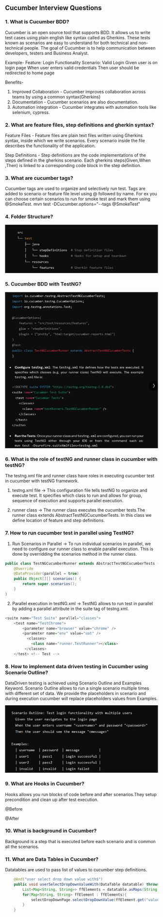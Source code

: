## Cucumber Interview Questions

### 1. What is Cucumber BDD?
Cucumber is an open source tool that supports BDD. It allows us to write test cases using plain english like syntax called as Gherkins.
These tests known as scenarios are easy to understand for both technical and non-technical people. The goal of Cucumber is to help communication between developers, testers and Business Analyst.

Example-
Feature: Login Functionality
   Scenario: Valid Login
   Given user is on login page
   When user enters valid credentials
   Then user should be redirected to home page

Benefits-
1. Improved Collaboration - Cucumber improves collaboration across teams by using a common syntax(Gherkins)
2. Documentation - Cucumber scenarios are also documentation.
3. Automation integration - Cucumber integrates with automation tools like selenium, cypress.

### 2. What are feature files, step definitions and gherkin syntax?
Feature Files - Feature files are plain text files written using Gherkins syntax, inside which we write scenarios.
Every scenario inside the file describes the functionality of the application.

Step Definitions - Step definitions are the code implementations of the steps defined in the gherkins scenario. Each gherkins steps(Given,When ,Then) is linked to a corresponding code block in the step definition.


### 3. What are cucumber tags?
Cucumber tags are used to organize and selectively run test. Tags are added to scenario or feature file level using @ followed by name.
For ex you can choose certain scenarios to run for smoke test and mark them using @SmokeTest.
mvn test -DCucumber.options="--tags @SmokeTest"

### 4. Folder Structure?
![img.png](img.png)

### 5. Cucumber BDD with TestNG?
![img_1.png](img_1.png)

### 6. What is the role of testNG and runner class in cucumber with testNG?
The testng.xml file and runner class have roles in executing cucumber test in cucumber with testNG framework.
1. testng.xml file -> This configuration file tells testNG to organize and execute test. It specifies which class to run and allows for group, sequence of execution and supports parallel execution.

2. runner class -> The runner class executes the cucumber tests.The runner class extends AbstractTestNGCucumberTests. In this class we define location of feature and step definitions.

### 7. How to run cucumber test in parallel using TestNG?

1. Run Scenarios in Parallel -> To run individual scenarios in parallel, we need to configure our runner class to enable parallel execution.
This is done by overridding the scenarios method in the runner class. 

```java
public class TestNGCucumberRunner extends AbstractTestNGCucumberTests {
    @Override
    @DataProvider(parallel = true)
    public Object[][] scenarios() {
        return super.scenarios();
    }
}
```

2. Parallel execution in testNG.xml -> TestNG allows to run test in parallel by adding a parallel attribute in the suite tag of testng.xml.

```java
<suite name="Test Suite" parallel="classes">
    <test name="TestChrome">
        <parameter name="browser" value="chrome" />
        <parameter name="env" value="uat" />
          <classes>
            <class name="runner.TestRunner"></class>
         </classes>
    </test> <!-- Test -->
```

### 8. How to implement data driven testing in Cucumber using Scenario Outline?
DataDriven testing is achieved using Scenario Outline and Examples Keyword. Scenario Outline allows to run a single scenario multiple times with different set of data.
We provide the placeholders in scenario and during execution cucumber will replace placeholders values from Examples.

![img_2.png](img_2.png)

### 9. What are Hooks in Cucumber?
Hooks allows you run blocks of code before and after scenarios.They setup precondition and clean up after test execution.

@Before

@After

### 10. What is background in Cucumber?
Background is a step that is executed before each scenario and is common all the scenarios.

### 11. What are Data Tables in Cucumber?
Datatables are used to pass list of values to cucumber step definitions.

```java
    @And("user select drop down value with$")
    public void userSelectDropDownValueWith(DataTable datatable) throws Exception {
        List<Map<String, String>> ffElements = datatable.asMaps(String.class, String.class);
        for(Map<String, String> ffElement : ffElements){
            selectDropDownPage.selectDropDownValue(ffElement.get("value"));
        }
    }
```






